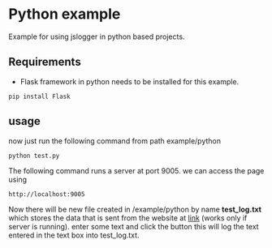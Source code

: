 # Python example
Example for using jslogger in python based projects.

## Requirements
- Flask framework in python needs to be installed for this example.
```
pip install Flask
```
## usage
now just run the following command from path example/python
```
python test.py
```
The following command runs a server at port 9005. we can access the page using
```
http://localhost:9005
```
Now there will be new file created in /example/python by name **test_log.txt** which stores the data that is sent from the website at [link](http://localhost:9005) (works only if server is running).
enter some text and click the button this will log the text entered in the text box into test_log.txt.
